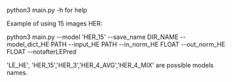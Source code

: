 python3 main.py -h for help

Example of using 15 images HER:

python3 main.py --model 'HER_15' --save_name DIR_NAME --model_dict_HE PATH --input_HE PATH --in_norm_HE FLOAT --out_norm_HE FLOAT --notafterLEPred

'LE_HE', 'HER_15','HER_3','HER_4_AVG','HER_4_MIX' are possible models names.
